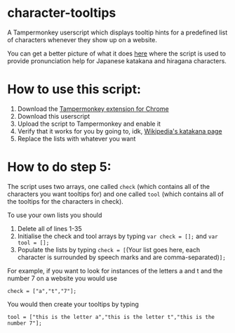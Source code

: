# character-tooltips
A Tampermonkey userscript which displays tooltip hints for a predefined list of characters whenever they show up on a website.

You can get a better picture of what it does [here](https://foxislam.000webhostapp.com/tooltips.html) where the script is used to provide pronunciation help for Japanese katakana and hiragana characters.

# How to use this script:
1) Download the [Tampermonkey extension for Chrome](https://chrome.google.com/webstore/detail/tampermonkey/dhdgffkkebhmkfjojejmpbldmpobfkfo?utm_source=chrome-app-launcher-info-dialog)
2) Download this userscript
3) Upload the script to Tampermonkey and enable it
4) Verify that it works for you by going to, idk, [Wikipedia's katakana page](https://en.wikipedia.org/wiki/Katakana)
5) Replace the lists with whatever you want

# How to do step 5:
The script uses two arrays, one called `check` (which contains all of the characters you want tooltips for) and one called `tool` (which contains all of the tooltips for the characters in check). 

To use your own lists you should 
1) Delete all of lines 1-35
2) Initialise the check and tool arrays by typing `var check = [];` and `var tool = [];`
3) Populate the lists by typing `check = [`(Your list goes here, each character is surrounded by speech marks and are comma-separated)`];`

For example, if you want to look for instances of the letters a and t and the number 7 on a website you would use

`check = ["a","t","7"];`

You would then create your tooltips by typing 

`tool = ["this is the letter a","this is the letter t","this is the number 7"];`
